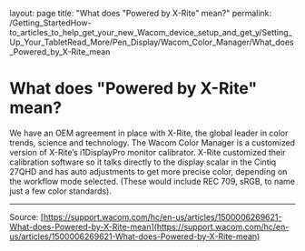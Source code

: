 layout: page
title: "What does "Powered by X-Rite" mean?"
permalink: /Getting_StartedHow-to_articles_to_help_get_your_new_Wacom_device_setup_and_get_y/Setting_Up_Your_TabletRead_More/Pen_Display/Wacom_Color_Manager/What_does_Powered_by_X-Rite_mean

# What does "Powered by X-Rite" mean?

We have an OEM agreement in place with X-Rite, the global leader in color trends, science and technology. The Wacom Color Manager is a customized version of X-Rite’s i1DisplayPro monitor calibrator. X-Rite customized their calibration software so it talks directly to the display scalar in the Cintiq 27QHD and has auto adjustments to get more precise color, depending on the workflow mode selected. (These would include REC 709, sRGB, to name just a few color standards).

---
Source: [https://support.wacom.com/hc/en-us/articles/1500006269621-What-does-Powered-by-X-Rite-mean](https://support.wacom.com/hc/en-us/articles/1500006269621-What-does-Powered-by-X-Rite-mean)
